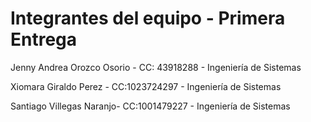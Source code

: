 # Integrantes del equipo - Primera Entrega

Jenny Andrea Orozco Osorio - CC: 43918288 - Ingeniería de Sistemas

Xiomara Giraldo Perez - CC:1023724297  - Ingeniería de Sistemas

Santiago Villegas Naranjo- CC:1001479227  - Ingeniería de Sistemas
